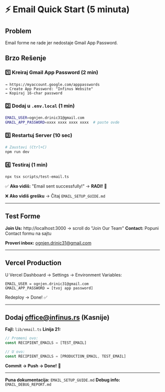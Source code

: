 # ⚡ Email Quick Start (5 minuta)

## Problem
Email forme ne rade jer nedostaje Gmail App Password.

## Brzo Rešenje

### 1️⃣ Kreiraj Gmail App Password (2 min)
```
→ https://myaccount.google.com/apppasswords
→ Create App Password: "Infinus Website"
→ Kopiraj 16-char password
```

### 2️⃣ Dodaj u `.env.local` (1 min)
```bash
EMAIL_USER=ognjen.drinic31@gmail.com
GMAIL_APP_PASSWORD=xxxx xxxx xxxx xxxx  # paste ovde
```

### 3️⃣ Restartuj Server (10 sec)
```bash
# Zaustavi (Ctrl+C)
npm run dev
```

### 4️⃣ Testiraj (1 min)
```bash
npx tsx scripts/test-email.ts
```

✅ **Ako vidiš:** "Email sent successfully!" → **RADI!** 🎉

❌ **Ako vidiš grešku** → Čitaj `EMAIL_SETUP_GUIDE.md`

---

## Test Forme

**Join Us:** http://localhost:3000 → scroll do "Join Our Team"
**Contact:** Popuni Contact formu na sajtu

**Proveri inbox:** ognjen.drinic31@gmail.com

---

## Vercel Production

U Vercel Dashboard → Settings → Environment Variables:

```
EMAIL_USER = ognjen.drinic31@gmail.com
GMAIL_APP_PASSWORD = [tvoj app password]
```

Redeploy → Done! ✅

---

## Dodaj office@infinus.rs (Kasnije)

**Fajl:** `lib/email.ts` **Linija 21:**

```typescript
// Promeni ovo:
const RECIPIENT_EMAILS = [TEST_EMAIL]

// U ovo:
const RECIPIENT_EMAILS = [PRODUCTION_EMAIL, TEST_EMAIL]
```

**Commit → Push → Done!** 🚀

---

**Puna dokumentacija:** `EMAIL_SETUP_GUIDE.md`
**Debug info:** `EMAIL_DEBUG_REPORT.md`


